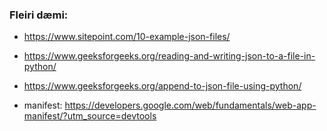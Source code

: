### Fleiri dæmi: 

* https://www.sitepoint.com/10-example-json-files/
* https://www.geeksforgeeks.org/reading-and-writing-json-to-a-file-in-python/
* https://www.geeksforgeeks.org/append-to-json-file-using-python/

* manifest: https://developers.google.com/web/fundamentals/web-app-manifest/?utm_source=devtools